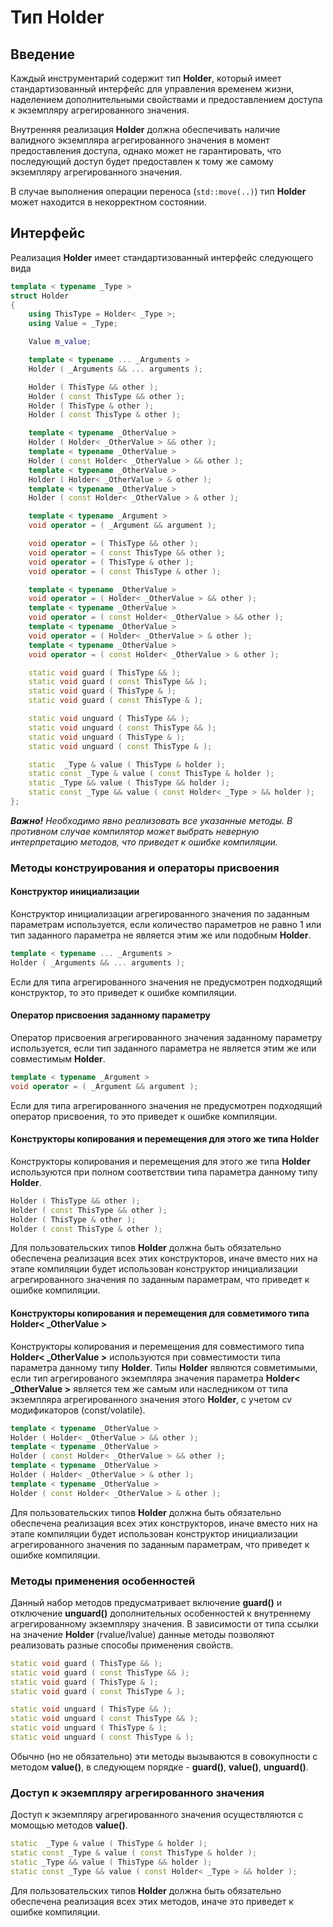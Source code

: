 # Тип Holder

## Введение

Каждый инструментарий содержит тип **Holder**, который имеет стандартизованный интерфейс для управления временем жизни, наделением дополнительными свойствами и предоставлением доступа к экземпляру агрегированного значения.

Внутренняя реализация **Holder** должна обеспечивать наличие валидного экземпляра агрегированного значения в момент предоставления доступа, однако может не гарантировать, что последующий доступ будет предоставлен к тому же самому экземпляру агрегированного значения.

В случае выполнения операции переноса (`std::move(..)`) тип **Holder** может находится в некорректном состоянии.

## Интерфейс

Реализация **Holder** имеет стандартизованный интерфейс следующего вида

```cpp
template < typename _Type >
struct Holder
{
    using ThisType = Holder< _Type >;
    using Value = _Type;

    Value m_value;

    template < typename ... _Arguments >
    Holder ( _Arguments && ... arguments );

    Holder ( ThisType && other );
    Holder ( const ThisType && other );
    Holder ( ThisType & other );
    Holder ( const ThisType & other );

    template < typename _OtherValue >
    Holder ( Holder< _OtherValue > && other );
    template < typename _OtherValue >
    Holder ( const Holder< _OtherValue > && other );
    template < typename _OtherValue >
    Holder ( Holder< _OtherValue > & other );
    template < typename _OtherValue >
    Holder ( const Holder< _OtherValue > & other );

    template < typename _Argument >
    void operator = ( _Argument && argument );

    void operator = ( ThisType && other );
    void operator = ( const ThisType && other );
    void operator = ( ThisType & other );
    void operator = ( const ThisType & other );

    template < typename _OtherValue >
    void operator = ( Holder< _OtherValue > && other );
    template < typename _OtherValue >
    void operator = ( const Holder< _OtherValue > && other );
    template < typename _OtherValue >
    void operator = ( Holder< _OtherValue > & other );
    template < typename _OtherValue >
    void operator = ( const Holder< _OtherValue > & other );

    static void guard ( ThisType && );
    static void guard ( const ThisType && );
    static void guard ( ThisType & );
    static void guard ( const ThisType & );

    static void unguard ( ThisType && );
    static void unguard ( const ThisType && );
    static void unguard ( ThisType & );
    static void unguard ( const ThisType & );

    static  _Type & value ( ThisType & holder );
    static const _Type & value ( const ThisType & holder );
    static _Type && value ( ThisType && holder );
    static const _Type && value ( const Holder< _Type > && holder );
};
```

***Важно!*** *Необходимо явно реализовать все указанные методы. В противном случае компилятор может выбрать неверную интерпретацию методов, что приведет к ошибке компиляции.*

### Методы конструирования и операторы присвоения

#### Конструктор инициализации

Конструктор инициализации агрегированного значения по заданным параметрам используется, если количество параметров не равно 1 или тип заданного параметра не является этим же или подобным **Holder**.

```cpp
template < typename ... _Arguments >
Holder ( _Arguments && ... arguments );
```

Если для типа агрегированного значения не предусмотрен подходящий конструктор, то это приведет к ошибке компиляции.

#### Оператор присвоения заданному параметру

Оператор присвоения агрегированного значения заданному параметру используется, если тип заданного параметра не является этим же или совместимым **Holder**.

```cpp
template < typename _Argument >
void operator = ( _Argument && argument );
```
Если для типа агрегированного значения не предусмотрен подходящий оператор присвоения, то это приведет к ошибке компиляции.

#### Конструкторы копирования и перемещения для этого же типа Holder

Конструкторы копирования и перемещения для этого же типа **Holder** используются при полном соответствии типа параметра данному типу **Holder**.

```cpp
Holder ( ThisType && other );
Holder ( const ThisType && other );
Holder ( ThisType & other );
Holder ( const ThisType & other );
```

Для пользовательских типов **Holder** должна быть обязательно обеспечена реализация всех этих конструкторов, иначе вместо них на этапе компиляции будет использован конструктор инициализации агрегированного значения по заданным параметрам, что приведет к ошибке компиляции.

#### Конструкторы копирования и перемещения для совметимого типа Holder< _OtherValue >

Конструкторы копирования и перемещения для совместимого типа **Holder< _OtherValue >** используются при совместимости типа параметра данному типу **Holder**. Типы **Holder** являются совметимыми, если тип агрегированого экземпляра значения параметра **Holder< _OtherValue >** является тем же самым или наследником от типа экземпляра агрегированного значения этого **Holder**, с учетом cv модификаторов (const/volatile).

```cpp
template < typename _OtherValue >
Holder ( Holder< _OtherValue > && other );
template < typename _OtherValue >
Holder ( const Holder< _OtherValue > && other );
template < typename _OtherValue >
Holder ( Holder< _OtherValue > & other );
template < typename _OtherValue >
Holder ( const Holder< _OtherValue > & other );
```

Для пользовательских типов **Holder** должна быть обязательно обеспечена реализация всех этих конструкторов, иначе вместо них на этапе компиляции будет использован конструктор инициализации агрегированного значения по заданным параметрам, что приведет к ошибке компиляции.

### Методы применения особенностей

Данный набор методов предусматривает включение **guard()** и отключение **unguard()** дополнительных особенностей к внутреннему агрегированному экземпляру значения. В зависимости от типа ссылки на значение **Holder** (rvalue/lvalue) данные методы позволяют реализовать разные способы применения свойств.

```cpp
static void guard ( ThisType && );
static void guard ( const ThisType && );
static void guard ( ThisType & );
static void guard ( const ThisType & );

static void unguard ( ThisType && );
static void unguard ( const ThisType && );
static void unguard ( ThisType & );
static void unguard ( const ThisType & );
```

Обычно (но не обязательно) эти методы вызываются в совокупности с методом **value()**, в следующем порядке - **guard()**, **value()**, **unguard()**.

### Доступ к экземпляру агрегированного значения

Доступ к экземпляру агрегированного значения осуществляются с момощью методов **value()**.

```cpp
static  _Type & value ( ThisType & holder );
static const _Type & value ( const ThisType & holder );
static _Type && value ( ThisType && holder );
static const _Type && value ( const Holder< _Type > && holder );
```

Для пользовательских типов **Holder** должна быть обязательно обеспечена реализация всех этих методов, иначе это приведет к ошибке компиляции.
